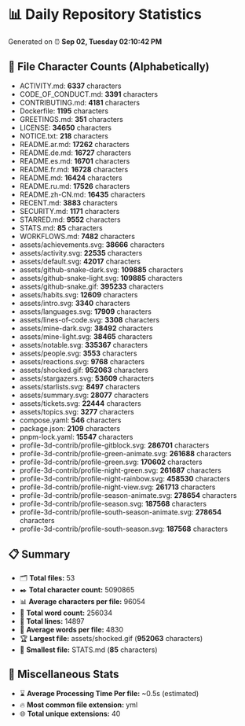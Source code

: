 # 📊 Daily Repository Statistics
Generated on ⏰ **Sep 02, Tuesday 02:10:42 PM**

## 📂 File Character Counts (Alphabetically)
- ACTIVITY.md: **6337** characters
- CODE_OF_CONDUCT.md: **3391** characters
- CONTRIBUTING.md: **4181** characters
- Dockerfile: **1195** characters
- GREETINGS.md: **351** characters
- LICENSE: **34650** characters
- NOTICE.txt: **218** characters
- README.ar.md: **17262** characters
- README.de.md: **16727** characters
- README.es.md: **16701** characters
- README.fr.md: **16728** characters
- README.md: **16424** characters
- README.ru.md: **17526** characters
- README.zh-CN.md: **16435** characters
- RECENT.md: **3883** characters
- SECURITY.md: **1171** characters
- STARRED.md: **9552** characters
- STATS.md: **85** characters
- WORKFLOWS.md: **7482** characters
- assets/achievements.svg: **38666** characters
- assets/activity.svg: **22535** characters
- assets/default.svg: **42017** characters
- assets/github-snake-dark.svg: **109885** characters
- assets/github-snake-light.svg: **109885** characters
- assets/github-snake.gif: **395233** characters
- assets/habits.svg: **12609** characters
- assets/intro.svg: **3340** characters
- assets/languages.svg: **17909** characters
- assets/lines-of-code.svg: **3308** characters
- assets/mine-dark.svg: **38492** characters
- assets/mine-light.svg: **38465** characters
- assets/notable.svg: **335367** characters
- assets/people.svg: **3553** characters
- assets/reactions.svg: **9768** characters
- assets/shocked.gif: **952063** characters
- assets/stargazers.svg: **53609** characters
- assets/starlists.svg: **8497** characters
- assets/summary.svg: **28077** characters
- assets/tickets.svg: **22444** characters
- assets/topics.svg: **3277** characters
- compose.yaml: **546** characters
- package.json: **2109** characters
- pnpm-lock.yaml: **15547** characters
- profile-3d-contrib/profile-gitblock.svg: **286701** characters
- profile-3d-contrib/profile-green-animate.svg: **261688** characters
- profile-3d-contrib/profile-green.svg: **170602** characters
- profile-3d-contrib/profile-night-green.svg: **261687** characters
- profile-3d-contrib/profile-night-rainbow.svg: **458530** characters
- profile-3d-contrib/profile-night-view.svg: **261713** characters
- profile-3d-contrib/profile-season-animate.svg: **278654** characters
- profile-3d-contrib/profile-season.svg: **187568** characters
- profile-3d-contrib/profile-south-season-animate.svg: **278654** characters
- profile-3d-contrib/profile-south-season.svg: **187568** characters

## 📋 Summary
- 🗂️ **Total files:** 53
- ✒️ **Total character count:** 5090865
- 📊 **Average characters per file:** 96054
- 📝 **Total word count:** 256034
- 🧾 **Total lines:** 14897
- 📐 **Average words per file:** 4830
- 🏆 **Largest file:** assets/shocked.gif (**952063** characters)
- 🥉 **Smallest file:** STATS.md (**85** characters)

## 🌟 Miscellaneous Stats
- ⌛ **Average Processing Time Per file:** ~0.5s (estimated)
- 🔥 **Most common file extension:** yml
- 🌐 **Total unique extensions:** 40

